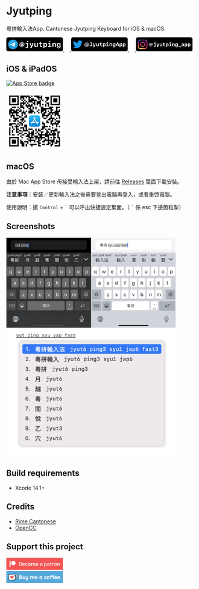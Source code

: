 Jyutping
======

粵拼輸入法App. Cantonese Jyutping Keyboard for iOS & macOS.

<a href="https://t.me/jyutping">
        <img src="images/telegram.png" alt="Telegram" width="150"/>
</a>　<a href="https://twitter.com/JyutpingApp">
        <img src="images/twitter.png" alt="Twitter" width="150"/>
</a>　<a href="https://www.instagram.com/jyutping_app">
        <img src="images/instagram.png" alt="Instagram" width="150"/>
</a>

## iOS & iPadOS

<a href="https://apps.apple.com/hk/app/id1509367629">
        <img src="images/app-store-badge.svg" alt="App Store badge" width="150"/>
</a>
<br>
<br>

<a href="https://apps.apple.com/hk/app/id1509367629">
        <img src="images/app-store-link-qrcode.png" alt="App Store QR Code" width="150"/>
</a>

## macOS
由於 Mac App Store 毋接受輸入法上架，請前往 [Releases](https://github.com/yuetyam/jyutping/releases) 䈎面下載安裝。

**注意事項**：安裝／更新輸入法之後需要登出電腦再登入，或者重啓電腦。

使用說明：撳 `Control` + `` ` `` 可以呼出快捷設定䈎面。（ `` ` `` 係 esc 下邊箇粒掣）

## Screenshots
<img src="images/screenshot.png" alt="screenshots" width="450"/>
<br>
<img src="images/screenshot-mac.png" alt="screenshots" width="450"/>


## Build requirements
- Xcode 14.1+

## Credits
- [Rime Cantonese](https://github.com/rime/rime-cantonese)
- [OpenCC](https://github.com/BYVoid/OpenCC)

## Support this project
<a href="https://patreon.com/ososoio">
        <img src="images/become-a-patron.png" alt="patreon" width="150"/>
</a>
<br>
<a href="https://ko-fi.com/ososoio">
        <img src="images/buy-me-a-coffee.png" alt="ko-fi, buy me a coffee" width="150"/>
</a>
